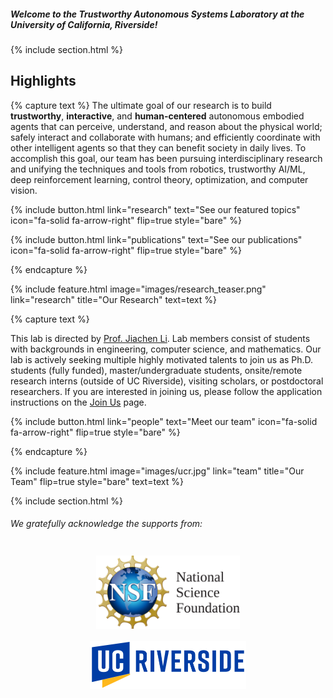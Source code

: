 ---
---

<!-- # We enhance Robotics and AI -->
##### Welcome to the Trustworthy Autonomous Systems Laboratory at the University of California, Riverside!
{% include section.html %}
## Highlights
{% capture text %}
The ultimate goal of our research is to build **trustworthy**, **interactive**, and **human-centered** autonomous embodied agents that can perceive, understand, and reason about the physical world; safely interact and collaborate with humans; and efficiently coordinate with other intelligent agents so that they can benefit society in daily lives. To accomplish this goal, our team has been pursuing interdisciplinary research and unifying the techniques and tools from robotics, trustworthy AI/ML, deep reinforcement learning, control theory, optimization, and computer vision.

{%
  include button.html
  link="research"
  text="See our featured topics"
  icon="fa-solid fa-arrow-right"
  flip=true
  style="bare"
%}

{%
  include button.html
  link="publications"
  text="See our publications"
  icon="fa-solid fa-arrow-right"
  flip=true
  style="bare"
%}

{% endcapture %}

{%
  include feature.html
  image="images/research_teaser.png"
  link="research"
  title="Our Research"
  text=text
%}

{% capture text %}

This lab is directed by [Prof. Jiachen Li](https://profiles.ucr.edu/app/home/profile/jiachenl). Lab members consist of students with backgrounds in engineering, computer science, and mathematics. Our lab is actively seeking multiple highly motivated talents to join us as Ph.D. students (fully funded), master/undergraduate students, onsite/remote research interns (outside of UC Riverside), visiting scholars, or postdoctoral researchers. If you are interested in joining us, please follow the application instructions on the [Join Us](./join/) page.

{%
  include button.html
  link="people"
  text="Meet our team"
  icon="fa-solid fa-arrow-right"
  flip=true
  style="bare"
%}

{% endcapture %}

{%
  include feature.html
  image="images/ucr.jpg"
  link="team"
  title="Our Team"
  flip=true
  style="bare"
  text=text
%}

{% include section.html %}
###### We gratefully acknowledge the supports from:

<div style="text-align: center;">
  <img src="images/NSF.svg" alt="NSF" width="230px" style="display:inline-block; vertical-align: middle; padding-left: 20px; padding-right: 20px; padding-top: 10px; padding-bottom: 10px;">
  <img src="images/UCR.svg" alt="UCR" width="250px" style="display:inline-block; vertical-align: middle; padding-left: 20px; padding-right: 20px; padding-top: 10px; padding-bottom: 10px;">
</div>